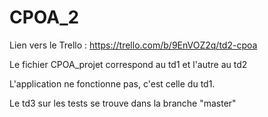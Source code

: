# CPOA_2

Lien vers le Trello : https://trello.com/b/9EnVOZ2q/td2-cpoa

Le fichier CPOA_projet correspond au td1 et l'autre au td2

L'application ne fonctionne pas, c'est celle du td1.

Le td3 sur les tests se trouve dans la branche "master"

